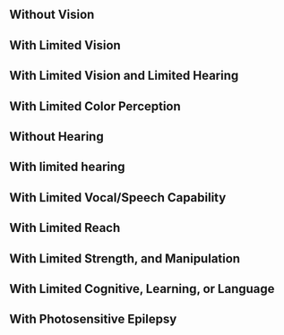 ## Without Vision
## With Limited Vision
## With Limited Vision and Limited Hearing
## With Limited Color Perception
## Without Hearing
## With limited hearing
## With Limited Vocal/Speech Capability
## With Limited Reach
## With Limited Strength, and Manipulation
## With Limited Cognitive, Learning, or Language
## With Photosensitive Epilepsy

